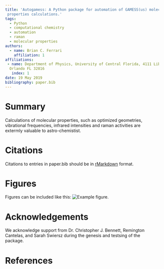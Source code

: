 ```yaml
---
title: 'Autogamess: A Python package for automation of GAMESS(us) molecular
 properties calculations.'
tags:
  - Python
  - computational chemistry
  - automation
  - raman
  - molecular properties
authors:
  - name: Brian C. Ferrari
    affiliation: 1
affiliations:
 - name: Department of Physics, University of Central Florida, 4111 Libra Drive,
  Orlando FL 32816
   index: 1
date: 19 May 2019
bibliography: paper.bib
---
```


# Summary

Calculations of molecular properties, such as optimized geometries, vibrational frequencies,
infrared intensities and raman activities are extermly valuable to astro-chemistist.


# Citations

Citations to entries in paper.bib should be in
[rMarkdown](http://rmarkdown.rstudio.com/authoring_bibliographies_and_citations.html)
format.

# Figures

Figures can be included like this: ![Example figure.](figure.png)

# Acknowledgements

We acknowledge support from Dr. Christopher J. Bennett, Remington Cantelas,
and Sarah Swiersz during the genesis and testsing of the package.

# References
